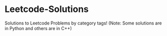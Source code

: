 # Leetcode-Solutions
Solutions to Leetcode Problems by category tags! (Note: Some solutions are in Python and others are in C++)
